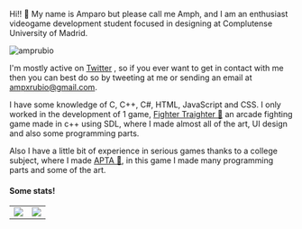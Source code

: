 
Hi!! 🌻
My name is Amparo but please call me Amph, and I am an enthusiast videogame development student focused in designing at Complutense University of Madrid.

<img src="https://komarev.com/ghpvc/?username=amprubio" alt="amprubio" />

I'm mostly active on [Twitter](https://twitter.com/AmphxrosDev) , so if you ever want to get in contact with me then you can best do so by tweeting at me or sending an email at ampxrubio@gmail.com.

I have some knowledge of C, C++, C#, HTML, JavaScript and CSS. I only worked in the development of 1 game, [Fighter Traighter 🍂](https://github.com/MoruyankiiFighter/FighterTraighter) an arcade fighting game made in c++ using SDL, where I made almost all of the art, UI design and also some programming parts.

Also I have a little bit of experience in serious games thanks to a college subject, where I made [APTA 🌼](https://github.com/Juegos-Serios/ProyectFinal), in this game I made many programming parts and some of the art.


#### Some stats!

<table>
  <tr>
    <td align="center" style="padding=0;width=50%;">
      <img align="center" style="padding=0;" src="https://github-readme-stats.vercel.app/api/?username=amprubio&show_icons=true&title_color=C9F9D9&text_color=9f9f9f&bg_color=FFFFFF&hide_border=true&icon_color=C9F9D9&hide_title=true&count_private=true" />

  <td align="center" style="padding=0;width=70%;">
      <img align="center" style="padding=0;" src="https://github-readme-stats.quantumlytangled.vercel.app/api/top-langs/?username=amprubio&layout=compact&show_icons=true&title_color=90FFE9&text_color=9f9f9f&bg_color=FFFFFF&hide_border=true&icon_color=f0f0f000&count_private=true&extra=Juegos-Serios/ProyectFinal;MoruyankiiFighter/FighterTraighter" />
    </td>


  </tr>
</table>

